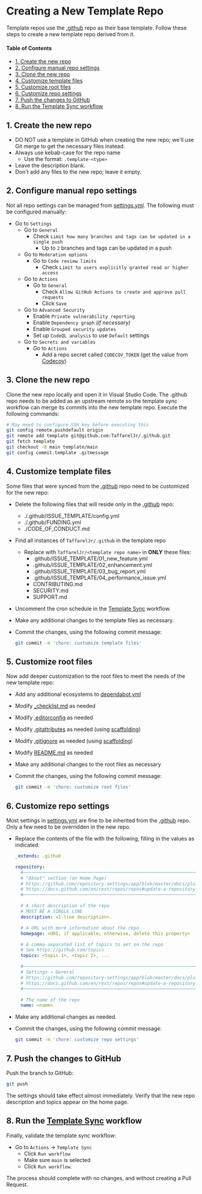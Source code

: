 # Creating a New Template Repo <!-- omit in toc -->

Template repos use the [.github][ghTemplate] repo as their base template.
Follow these steps to create a new template repo derived from it.

#### Table of Contents <!-- omit in toc -->

- [1. Create the new repo](#1-create-the-new-repo)
- [2. Configure manual repo settings](#2-configure-manual-repo-settings)
- [3. Clone the new repo](#3-clone-the-new-repo)
- [4. Customize template files](#4-customize-template-files)
- [5. Customize root files](#5-customize-root-files)
- [6. Customize repo settings](#6-customize-repo-settings)
- [7. Push the changes to GitHub](#7-push-the-changes-to-github)
- [8. Run the Template Sync workflow](#8-run-the-template-sync-workflow)

## 1. Create the new repo

- DO NOT use a template in GitHub when creating the new repo;
  we'll use Git merge to get the necessary files instead.
- Always use kebab-case for the repo name
  - Use the format: `.template-<type>`
- Leave the description blank.
- Don't add any files to the new repo; leave it empty.

## 2. Configure manual repo settings

Not all repo settings can be managed from [settings.yml][settingsFile].
The following must be configured manually:

- Go to `Settings`
  - Go to `General`
    - Check `Limit how many branches and tags can be updated in a single push`
      - Up to `2` branches and tags can be updated in a push
  - Go to `Moderation options`
    - Go to `Code review limits`
      - Check `Limit to users explicitly granted read or higher access`
  - Go to `Actions`
    - Go to `General`
      - Check `Allow GitHub Actions to create and approve pull requests`
      - Click `Save`
  - Go to `Advanced Security`
    - Enable `Private vulnerability reporting`
    - Enable `Dependency graph` _(if necessary)_
    - Enable `Grouped security updates`
    - Set up `CodeQL analysis` to use `Default` settings
  - Go to `Secrets and variables`
    - Go to `Actions`
      - Add a repo secret called `CODECOV_TOKEN`
        (get the value from [Codecov][codecovToken])

## 3. Clone the new repo

Clone the new repo locally and open it in Visual Studio Code.
The .github repo needs to be added as an upstream remote
so the template sync workflow can merge its commits into the new template repo.
Execute the following commands:

```bash
# May need to configure SSH key before executing this
git config remote.pushdefault origin
git remote add template git@github.com:TaffarelJr/.github.git
git fetch template
git checkout -B main template/main
git config commit.template .gitmessage
```

## 4. Customize template files

Some files that were synced from the [.github][ghTemplate] repo
need to be customized for the new repo:

- Delete the following files that will
  reside only in the [.github][ghTemplate] repo:
  - ./.github/ISSUE_TEMPLATE/config.yml
  - ./.github/FUNDING.yml
  - ./CODE_OF_CONDUCT.md
- Find all instances of `TaffarelJr/.github` in the template repo
  - Replace with `TaffarelJr/<template repo name>` in **ONLY** these files:
    - .github/ISSUE_TEMPLATE/01_new_feature.yml
    - .github/ISSUE_TEMPLATE/02_enhancement.yml
    - .github/ISSUE_TEMPLATE/03_bug_report.yml
    - .github/ISSUE_TEMPLATE/04_performance_issue.yml
    - CONTRIBUTING.md
    - SECURITY.md
    - SUPPORT.md
- Uncomment the cron schedule in the [Template Sync][syncFile] workflow.
- Make any additional changes to the template files as necessary.
- Commit the changes, using the following commit message:

  ```bash
  git commit -m 'chore: customize template files'
  ```

## 5. Customize root files

Now add deeper customization to the root files
to meet the needs of the new template repo:

- Add any additional ecosystems to [dependabot.yml][dependabotFile]
- Modify [\_checklist.md][checklistFile] as needed
- Modify [.editorconfig][editorConfigFile] as needed
- Modify [.gitattributes][gitAttributesFile] as needed
  (using [scaffolding][ghGitAttributes])
- Modify [.gitignore][ghGitIgnore] as needed
  (using [scaffolding][ghGitIgnore])
- Modify [README.md][readmeFile] as needed
- Make any additional changes to the root files as necessary
- Commit the changes, using the following commit message:

  ```bash
  git commit -m 'chore: customize root files'
  ```

## 6. Customize repo settings

Most settings in [settings.yml][settingsFile]
are fine to be inherited from the [.github][ghTemplate] repo.
Only a few need to be overridden in the new repo.

- Replace the contents of the file with the following,
  filling in the values as indicated:

  ```yml
  _extends: .github

  repository:
    #─────────────────────────────────────────────────────────────────────────────
    # "About" section (on Home Page)
    # https://github.com/repository-settings/app/blob/master/docs/plugins/repository.md
    # https://docs.github.com/en/rest/repos/repos#update-a-repository
    #─────────────────────────────────────────────────────────────────────────────

    # A short description of the repo
    # MUST BE A SINGLE LINE
    description: <1-line description>.

    # A URL with more information about the repo
    homepage: <URI, if applicable; otherwise, delete this property>

    # A comma-separated list of topics to set on the repo
    # See https://github.com/topics
    topics: <topic 1>, <topic 2>, ...

    #─────────────────────────────────────────────────────────────────────────────
    # Settings → General
    # https://github.com/repository-settings/app/blob/master/docs/plugins/repository.md
    # https://docs.github.com/en/rest/repos/repos#update-a-repository
    #─────────────────────────────────────────────────────────────────────────────

    # The name of the repo
    name: <name>
  ```

- Make any additional changes as needed.
- Commit the changes, using the following commit message:

  ```bash
  git commit -m 'chore: customize repo settings'
  ```

## 7. Push the changes to GitHub

Push the branch to GitHub:

```bash
git push
```

The settings should take effect almost immediately.
Verify that the new repo description and topics appear on the home page.

## 8. Run the [Template Sync][syncFile] workflow

Finally, validate the template sync workflow:

- Go to `Actions` → `Template Sync`
  - Click `Run workflow`
  - Make sure `main` is selected
  - Click `Run workflow`.

The process should complete with no changes,
and without creating a Pull Request.

<!-- Source Code URIs (alphabetical by file hierarchy) -->

[syncFile]: ./.github/workflows/template-sync.yml
[dependabotFile]: ./.github/dependabot.yml
[settingsFile]: ./.github/settings.yml
[checklistFile]: ./_checklist.md
[editorConfigFile]: ./.editorconfig
[gitAttributesFile]: ./.gitattributes
[gitIgnoreFile]: ./.gitignore
[readmeFile]: ./README.md

<!-- GitHub Repo URIs (alphabetical by name) -->

[ghGitAttributes]: https://github.com/gitattributes/gitattributes
[ghGitIgnore]: https://github.com/github/gitignore
[ghTemplate]: https://github.com/TaffarelJr/.github

<!-- Public URIs (alphabetical by name) -->

[codecovToken]: https://app.codecov.io/account/gh/TaffarelJr/org-upload-token
